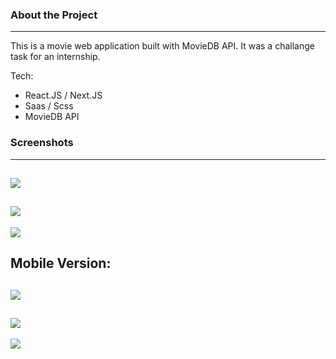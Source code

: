 
### About the Project

------------
This is a movie web application built with MovieDB API. It was a challange task for an internship.

Tech: 
 -  React.JS / Next.JS
 -  Saas / Scss
 -  MovieDB API

### Screenshots
------------
![](https://raw.githubusercontent.com/eren5515/asd/main/resim_2024-05-10_153718804.png)
-
![](https://raw.githubusercontent.com/eren5515/asd/main/resim_2024-05-10_153749644.png)
-
![](https://raw.githubusercontent.com/eren5515/asd/main/resim_2024-05-10_153811256.png)

Mobile Version:
-
![](https://raw.githubusercontent.com/eren5515/asd/main/resim_2024-05-10_153847118.png)
-
![](https://raw.githubusercontent.com/eren5515/asd/main/resim_2024-05-10_153907528.png)
-
![](https://raw.githubusercontent.com/eren5515/asd/main/resim_2024-05-10_153831441.png)


